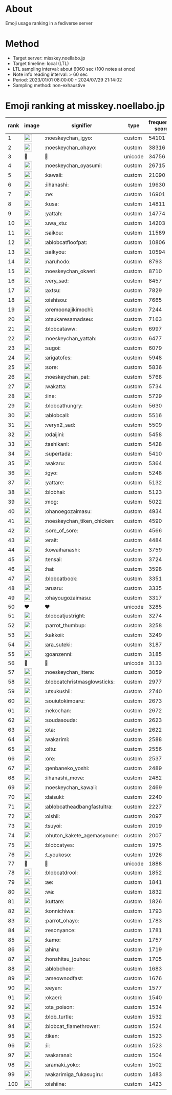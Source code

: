 # About
Emoji usage ranking in a fediverse server

# Method
- Target server: misskey.noellabo.jp
- Target timeline: local (LTL)
- LTL sampling interval: about 6060 sec (100 notes at once)
- Note info reading interval: > 60 sec
- Period: 2023/01/01 08:00:00 - 2024/07/29 21:14:02 
- Sampling method: non-exhaustive

# Emoji ranking at misskey.noellabo.jp

|rank|image|signifier|type|frequency score|
|----|----|----|----|----|
|1|<img height="24" src="https://misskey.noellabo.jp/emoji/noeskeychan_igyo.webp">|:noeskeychan_igyo:|custom|54101|
|2|<img height="24" src="https://misskey.noellabo.jp/emoji/noeskeychan_ohayo.webp">|:noeskeychan_ohayo:|custom|38316|
|3|🎉|🎉|unicode|34756|
|4|<img height="24" src="https://misskey.noellabo.jp/emoji/noeskeychan_oyasumi.webp">|:noeskeychan_oyasumi:|custom|26715|
|5|<img height="24" src="https://misskey.noellabo.jp/emoji/kawaii.webp">|:kawaii:|custom|21090|
|6|<img height="24" src="https://misskey.noellabo.jp/emoji/iihanashi.webp">|:iihanashi:|custom|19630|
|7|<img height="24" src="https://misskey.noellabo.jp/emoji/ne.webp">|:ne:|custom|16901|
|8|<img height="24" src="https://misskey.noellabo.jp/emoji/kusa.webp">|:kusa:|custom|14811|
|9|<img height="24" src="https://misskey.noellabo.jp/emoji/yattah.webp">|:yattah:|custom|14774|
|10|<img height="24" src="https://misskey.noellabo.jp/emoji/uwa_xtu.webp">|:uwa_xtu:|custom|14203|
|11|<img height="24" src="https://misskey.noellabo.jp/emoji/saikou.webp">|:saikou:|custom|11589|
|12|<img height="24" src="https://misskey.noellabo.jp/emoji/ablobcatfloofpat.webp">|:ablobcatfloofpat:|custom|10806|
|13|<img height="24" src="https://misskey.noellabo.jp/emoji/saikyou.webp">|:saikyou:|custom|10594|
|14|<img height="24" src="https://misskey.noellabo.jp/emoji/naruhodo.webp">|:naruhodo:|custom|8793|
|15|<img height="24" src="https://misskey.noellabo.jp/emoji/noeskeychan_okaeri.webp">|:noeskeychan_okaeri:|custom|8710|
|16|<img height="24" src="https://misskey.noellabo.jp/emoji/very_sad.webp">|:very_sad:|custom|8457|
|17|<img height="24" src="https://misskey.noellabo.jp/emoji/axtsu.webp">|:axtsu:|custom|7829|
|18|<img height="24" src="https://misskey.noellabo.jp/emoji/oishisou.webp">|:oishisou:|custom|7665|
|19|<img height="24" src="https://misskey.noellabo.jp/emoji/oremoonajikimochi.webp">|:oremoonajikimochi:|custom|7244|
|20|<img height="24" src="https://misskey.noellabo.jp/emoji/otsukaresamadseu.webp">|:otsukaresamadseu:|custom|7163|
|21|<img height="24" src="https://misskey.noellabo.jp/emoji/blobcataww.webp">|:blobcataww:|custom|6997|
|22|<img height="24" src="https://misskey.noellabo.jp/emoji/noeskeychan_yattah.webp">|:noeskeychan_yattah:|custom|6477|
|23|<img height="24" src="https://misskey.noellabo.jp/emoji/sugoi.webp">|:sugoi:|custom|6079|
|24|<img height="24" src="https://misskey.noellabo.jp/emoji/arigatofes.webp">|:arigatofes:|custom|5948|
|25|<img height="24" src="https://misskey.noellabo.jp/emoji/sore.webp">|:sore:|custom|5836|
|26|<img height="24" src="https://misskey.noellabo.jp/emoji/noeskeychan_pat.webp">|:noeskeychan_pat:|custom|5768|
|27|<img height="24" src="https://misskey.noellabo.jp/emoji/wakatta.webp">|:wakatta:|custom|5734|
|28|<img height="24" src="https://misskey.noellabo.jp/emoji/iine.webp">|:iine:|custom|5729|
|29|<img height="24" src="https://misskey.noellabo.jp/emoji/blobcathungry.webp">|:blobcathungry:|custom|5630|
|30|<img height="24" src="https://misskey.noellabo.jp/emoji/ablobcall.webp">|:ablobcall:|custom|5516|
|31|<img height="24" src="https://misskey.noellabo.jp/emoji/veryx2_sad.webp">|:veryx2_sad:|custom|5509|
|32|<img height="24" src="https://misskey.noellabo.jp/emoji/odaijini.webp">|:odaijini:|custom|5458|
|33|<img height="24" src="https://misskey.noellabo.jp/emoji/tashikani.webp">|:tashikani:|custom|5428|
|34|<img height="24" src="https://misskey.noellabo.jp/emoji/supertada.webp">|:supertada:|custom|5410|
|35|<img height="24" src="https://misskey.noellabo.jp/emoji/wakaru.webp">|:wakaru:|custom|5364|
|36|<img height="24" src="https://misskey.noellabo.jp/emoji/igyo.webp">|:igyo:|custom|5248|
|37|<img height="24" src="https://misskey.noellabo.jp/emoji/yattare.webp">|:yattare:|custom|5132|
|38|<img height="24" src="https://misskey.noellabo.jp/emoji/blobhai.webp">|:blobhai:|custom|5123|
|39|<img height="24" src="https://misskey.noellabo.jp/emoji/mog.webp">|:mog:|custom|5022|
|40|<img height="24" src="https://misskey.noellabo.jp/emoji/ohanoegozaimasu.webp">|:ohanoegozaimasu:|custom|4934|
|41|<img height="24" src="https://misskey.noellabo.jp/emoji/noeskeychan_tiken_chicken.webp">|:noeskeychan_tiken_chicken:|custom|4590|
|42|<img height="24" src="https://misskey.noellabo.jp/emoji/sore_of_sore.webp">|:sore_of_sore:|custom|4566|
|43|<img height="24" src="https://misskey.noellabo.jp/emoji/erait.webp">|:erait:|custom|4484|
|44|<img height="24" src="https://misskey.noellabo.jp/emoji/kowaihanashi.webp">|:kowaihanashi:|custom|3759|
|45|<img height="24" src="https://misskey.noellabo.jp/emoji/tensai.webp">|:tensai:|custom|3724|
|46|<img height="24" src="https://misskey.noellabo.jp/emoji/hai.webp">|:hai:|custom|3598|
|47|<img height="24" src="https://misskey.noellabo.jp/emoji/blobcatbook.webp">|:blobcatbook:|custom|3351|
|48|<img height="24" src="https://misskey.noellabo.jp/emoji/aruaru.webp">|:aruaru:|custom|3335|
|49|<img height="24" src="https://misskey.noellabo.jp/emoji/ohayougozaimasu.webp">|:ohayougozaimasu:|custom|3317|
|50|❤|❤|unicode|3285|
|51|<img height="24" src="https://misskey.noellabo.jp/emoji/blobcatjustright.webp">|:blobcatjustright:|custom|3274|
|52|<img height="24" src="https://misskey.noellabo.jp/emoji/parrot_thumbup.webp">|:parrot_thumbup:|custom|3258|
|53|<img height="24" src="https://misskey.noellabo.jp/emoji/kakkoii.webp">|:kakkoii:|custom|3249|
|54|<img height="24" src="https://misskey.noellabo.jp/emoji/ara_suteki.webp">|:ara_suteki:|custom|3187|
|55|<img height="24" src="https://misskey.noellabo.jp/emoji/goanzenni.webp">|:goanzenni:|custom|3185|
|56|🍗|🍗|unicode|3133|
|57|<img height="24" src="https://misskey.noellabo.jp/emoji/noeskeychan_ittera.webp">|:noeskeychan_ittera:|custom|3059|
|58|<img height="24" src="https://misskey.noellabo.jp/emoji/blobcatchristmasglowsticks.webp">|:blobcatchristmasglowsticks:|custom|2977|
|59|<img height="24" src="https://misskey.noellabo.jp/emoji/utsukushii.webp">|:utsukushii:|custom|2740|
|60|<img height="24" src="https://misskey.noellabo.jp/emoji/souiutokimoaru.webp">|:souiutokimoaru:|custom|2673|
|61|<img height="24" src="https://misskey.noellabo.jp/emoji/nekochan.webp">|:nekochan:|custom|2672|
|62|<img height="24" src="https://misskey.noellabo.jp/emoji/soudasouda.webp">|:soudasouda:|custom|2623|
|63|<img height="24" src="https://misskey.noellabo.jp/emoji/ota.webp">|:ota:|custom|2622|
|64|<img height="24" src="https://misskey.noellabo.jp/emoji/wakarimi.webp">|:wakarimi:|custom|2588|
|65|<img height="24" src="https://misskey.noellabo.jp/emoji/oltu.webp">|:oltu:|custom|2556|
|66|<img height="24" src="https://misskey.noellabo.jp/emoji/ore.webp">|:ore:|custom|2537|
|67|<img height="24" src="https://misskey.noellabo.jp/emoji/genbaneko_yoshi.webp">|:genbaneko_yoshi:|custom|2489|
|68|<img height="24" src="https://misskey.noellabo.jp/emoji/iihanashi_move.webp">|:iihanashi_move:|custom|2482|
|69|<img height="24" src="https://misskey.noellabo.jp/emoji/noeskeychan_kawaii.webp">|:noeskeychan_kawaii:|custom|2469|
|70|<img height="24" src="https://misskey.noellabo.jp/emoji/daisuki.webp">|:daisuki:|custom|2240|
|71|<img height="24" src="https://misskey.noellabo.jp/emoji/ablobcatheadbangfastultra.webp">|:ablobcatheadbangfastultra:|custom|2227|
|72|<img height="24" src="https://misskey.noellabo.jp/emoji/oishii.webp">|:oishii:|custom|2097|
|73|<img height="24" src="https://misskey.noellabo.jp/emoji/tsuyoi.webp">|:tsuyoi:|custom|2019|
|74|<img height="24" src="https://misskey.noellabo.jp/emoji/ohuton_kakete_agemasyoune.webp">|:ohuton_kakete_agemasyoune:|custom|2007|
|75|<img height="24" src="https://misskey.noellabo.jp/emoji/blobcatyes.webp">|:blobcatyes:|custom|1975|
|76|<img height="24" src="https://misskey.noellabo.jp/emoji/t_youkoso.webp">|:t_youkoso:|custom|1926|
|77|👀|👀|unicode|1888|
|78|<img height="24" src="https://misskey.noellabo.jp/emoji/blobcatdrool.webp">|:blobcatdrool:|custom|1852|
|79|<img height="24" src="https://misskey.noellabo.jp/emoji/ae.webp">|:ae:|custom|1841|
|80|<img height="24" src="https://misskey.noellabo.jp/emoji/wa.webp">|:wa:|custom|1832|
|81|<img height="24" src="https://misskey.noellabo.jp/emoji/kuttare.webp">|:kuttare:|custom|1826|
|82|<img height="24" src="https://misskey.noellabo.jp/emoji/konnichiwa.webp">|:konnichiwa:|custom|1793|
|83|<img height="24" src="https://misskey.noellabo.jp/emoji/parrot_ohayo.webp">|:parrot_ohayo:|custom|1783|
|84|<img height="24" src="https://misskey.noellabo.jp/emoji/resonyance.webp">|:resonyance:|custom|1781|
|85|<img height="24" src="https://misskey.noellabo.jp/emoji/kamo.webp">|:kamo:|custom|1757|
|86|<img height="24" src="https://misskey.noellabo.jp/emoji/ahiru.webp">|:ahiru:|custom|1719|
|87|<img height="24" src="https://misskey.noellabo.jp/emoji/honshitsu_jouhou.webp">|:honshitsu_jouhou:|custom|1705|
|88|<img height="24" src="https://misskey.noellabo.jp/emoji/ablobcheer.webp">|:ablobcheer:|custom|1683|
|89|<img height="24" src="https://misskey.noellabo.jp/emoji/ameownodfast.webp">|:ameownodfast:|custom|1676|
|90|<img height="24" src="https://misskey.noellabo.jp/emoji/eeyan.webp">|:eeyan:|custom|1577|
|91|<img height="24" src="https://misskey.noellabo.jp/emoji/okaeri.webp">|:okaeri:|custom|1540|
|92|<img height="24" src="https://misskey.noellabo.jp/emoji/ota_poison.webp">|:ota_poison:|custom|1534|
|93|<img height="24" src="https://misskey.noellabo.jp/emoji/blob_turtle.webp">|:blob_turtle:|custom|1532|
|94|<img height="24" src="https://misskey.noellabo.jp/emoji/blobcat_flamethrower.webp">|:blobcat_flamethrower:|custom|1524|
|95|<img height="24" src="https://misskey.noellabo.jp/emoji/tiken.webp">|:tiken:|custom|1523|
|96|<img height="24" src="https://misskey.noellabo.jp/emoji/ii.webp">|:ii:|custom|1523|
|97|<img height="24" src="https://misskey.noellabo.jp/emoji/wakaranai.webp">|:wakaranai:|custom|1504|
|98|<img height="24" src="https://misskey.noellabo.jp/emoji/aramaki_yoko.webp">|:aramaki_yoko:|custom|1502|
|99|<img height="24" src="https://misskey.noellabo.jp/emoji/wakarimiga_fukasugiru.webp">|:wakarimiga_fukasugiru:|custom|1483|
|100|<img height="24" src="https://misskey.noellabo.jp/emoji/oishiine.webp">|:oishiine:|custom|1423|
